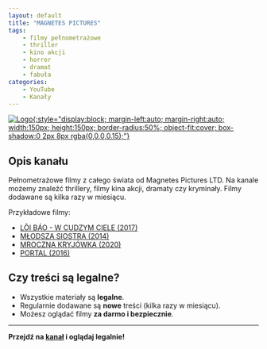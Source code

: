 ```yaml
---
layout: default
title: "MAGNETES PICTURES"
tags: 
    - filmy pełnometrażowe
    - thriller
    - kino akcji
    - horror
    - dramat
    - fabuła
categories:
    - YouTube
    - Kanały
---
```

[![Logo](https://yt3.googleusercontent.com/HJ6vodlJJ8gbbTTKcaah1ibaAKSzepraJZmTssLlzzoryVJ-oz7QjqrbzrrLKfisQyi9y5Am=s160-c-k-c0x00ffffff-no-rj){:style="display:block; margin-left:auto; margin-right:auto; width:150px; height:150px; border-radius:50%; object-fit:cover; box-shadow:0 2px 8px rgba(0,0,0,0.15);"}](https://www.youtube.com/@MagnetesPictures)
## Opis kanału

Pełnometrażowe filmy z całego świata od Magnetes Pictures LTD. 
Na kanale możemy znaleźć thrillery, filmy kina akcji, dramaty czy kryminały. Filmy dodawane są kilka razy w miesiącu.

Przykładowe filmy:
- [LÔI BÁO - W CUDZYM CIELE (2017)](https://www.youtube.com/watch?v=025QN9OBx-I&t=6334s)
- [MŁODSZA SIOSTRA (2014) ](https://www.youtube.com/watch?v=ly5KGKwqK7o)
- [MROCZNA KRYJÓWKA (2020)](https://www.youtube.com/watch?v=TsSpiO58L8w)
- [PORTAL (2016)](https://www.youtube.com/watch?v=hKfG7GBJASo)

## Czy treści są legalne?

- Wszystkie materiały są **legalne**.
- Regularnie dodawane są **nowe** treści (kilka razy w miesiącu).
- Możesz oglądać filmy **za darmo i bezpiecznie**.

---

**Przejdź na [kanał](https://www.youtube.com/@MagnetesPictures) i oglądaj legalnie!**
